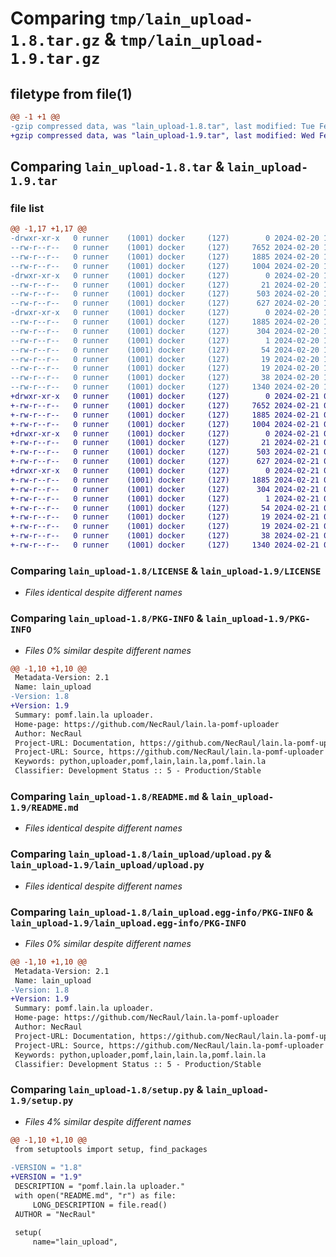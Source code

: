 # Comparing `tmp/lain_upload-1.8.tar.gz` & `tmp/lain_upload-1.9.tar.gz`

## filetype from file(1)

```diff
@@ -1 +1 @@
-gzip compressed data, was "lain_upload-1.8.tar", last modified: Tue Feb 20 14:13:50 2024, max compression
+gzip compressed data, was "lain_upload-1.9.tar", last modified: Wed Feb 21 00:53:02 2024, max compression
```

## Comparing `lain_upload-1.8.tar` & `lain_upload-1.9.tar`

### file list

```diff
@@ -1,17 +1,17 @@
-drwxr-xr-x   0 runner    (1001) docker     (127)        0 2024-02-20 14:13:50.919335 lain_upload-1.8/
--rw-r--r--   0 runner    (1001) docker     (127)     7652 2024-02-20 14:13:40.000000 lain_upload-1.8/LICENSE
--rw-r--r--   0 runner    (1001) docker     (127)     1885 2024-02-20 14:13:50.919335 lain_upload-1.8/PKG-INFO
--rw-r--r--   0 runner    (1001) docker     (127)     1004 2024-02-20 14:13:40.000000 lain_upload-1.8/README.md
-drwxr-xr-x   0 runner    (1001) docker     (127)        0 2024-02-20 14:13:50.915335 lain_upload-1.8/lain_upload/
--rw-r--r--   0 runner    (1001) docker     (127)       21 2024-02-20 14:13:40.000000 lain_upload-1.8/lain_upload/__init__.py
--rw-r--r--   0 runner    (1001) docker     (127)      503 2024-02-20 14:13:40.000000 lain_upload-1.8/lain_upload/main.py
--rw-r--r--   0 runner    (1001) docker     (127)      627 2024-02-20 14:13:40.000000 lain_upload-1.8/lain_upload/upload.py
-drwxr-xr-x   0 runner    (1001) docker     (127)        0 2024-02-20 14:13:50.919335 lain_upload-1.8/lain_upload.egg-info/
--rw-r--r--   0 runner    (1001) docker     (127)     1885 2024-02-20 14:13:50.000000 lain_upload-1.8/lain_upload.egg-info/PKG-INFO
--rw-r--r--   0 runner    (1001) docker     (127)      304 2024-02-20 14:13:50.000000 lain_upload-1.8/lain_upload.egg-info/SOURCES.txt
--rw-r--r--   0 runner    (1001) docker     (127)        1 2024-02-20 14:13:50.000000 lain_upload-1.8/lain_upload.egg-info/dependency_links.txt
--rw-r--r--   0 runner    (1001) docker     (127)       54 2024-02-20 14:13:50.000000 lain_upload-1.8/lain_upload.egg-info/entry_points.txt
--rw-r--r--   0 runner    (1001) docker     (127)       19 2024-02-20 14:13:50.000000 lain_upload-1.8/lain_upload.egg-info/requires.txt
--rw-r--r--   0 runner    (1001) docker     (127)       19 2024-02-20 14:13:50.000000 lain_upload-1.8/lain_upload.egg-info/top_level.txt
--rw-r--r--   0 runner    (1001) docker     (127)       38 2024-02-20 14:13:50.919335 lain_upload-1.8/setup.cfg
--rw-r--r--   0 runner    (1001) docker     (127)     1340 2024-02-20 14:13:40.000000 lain_upload-1.8/setup.py
+drwxr-xr-x   0 runner    (1001) docker     (127)        0 2024-02-21 00:53:02.393466 lain_upload-1.9/
+-rw-r--r--   0 runner    (1001) docker     (127)     7652 2024-02-21 00:52:44.000000 lain_upload-1.9/LICENSE
+-rw-r--r--   0 runner    (1001) docker     (127)     1885 2024-02-21 00:53:02.389465 lain_upload-1.9/PKG-INFO
+-rw-r--r--   0 runner    (1001) docker     (127)     1004 2024-02-21 00:52:44.000000 lain_upload-1.9/README.md
+drwxr-xr-x   0 runner    (1001) docker     (127)        0 2024-02-21 00:53:02.389465 lain_upload-1.9/lain_upload/
+-rw-r--r--   0 runner    (1001) docker     (127)       21 2024-02-21 00:52:44.000000 lain_upload-1.9/lain_upload/__init__.py
+-rw-r--r--   0 runner    (1001) docker     (127)      503 2024-02-21 00:52:44.000000 lain_upload-1.9/lain_upload/main.py
+-rw-r--r--   0 runner    (1001) docker     (127)      627 2024-02-21 00:52:44.000000 lain_upload-1.9/lain_upload/upload.py
+drwxr-xr-x   0 runner    (1001) docker     (127)        0 2024-02-21 00:53:02.389465 lain_upload-1.9/lain_upload.egg-info/
+-rw-r--r--   0 runner    (1001) docker     (127)     1885 2024-02-21 00:53:02.000000 lain_upload-1.9/lain_upload.egg-info/PKG-INFO
+-rw-r--r--   0 runner    (1001) docker     (127)      304 2024-02-21 00:53:02.000000 lain_upload-1.9/lain_upload.egg-info/SOURCES.txt
+-rw-r--r--   0 runner    (1001) docker     (127)        1 2024-02-21 00:53:02.000000 lain_upload-1.9/lain_upload.egg-info/dependency_links.txt
+-rw-r--r--   0 runner    (1001) docker     (127)       54 2024-02-21 00:53:02.000000 lain_upload-1.9/lain_upload.egg-info/entry_points.txt
+-rw-r--r--   0 runner    (1001) docker     (127)       19 2024-02-21 00:53:02.000000 lain_upload-1.9/lain_upload.egg-info/requires.txt
+-rw-r--r--   0 runner    (1001) docker     (127)       19 2024-02-21 00:53:02.000000 lain_upload-1.9/lain_upload.egg-info/top_level.txt
+-rw-r--r--   0 runner    (1001) docker     (127)       38 2024-02-21 00:53:02.393466 lain_upload-1.9/setup.cfg
+-rw-r--r--   0 runner    (1001) docker     (127)     1340 2024-02-21 00:52:44.000000 lain_upload-1.9/setup.py
```

### Comparing `lain_upload-1.8/LICENSE` & `lain_upload-1.9/LICENSE`

 * *Files identical despite different names*

### Comparing `lain_upload-1.8/PKG-INFO` & `lain_upload-1.9/PKG-INFO`

 * *Files 0% similar despite different names*

```diff
@@ -1,10 +1,10 @@
 Metadata-Version: 2.1
 Name: lain_upload
-Version: 1.8
+Version: 1.9
 Summary: pomf.lain.la uploader.
 Home-page: https://github.com/NecRaul/lain.la-pomf-uploader
 Author: NecRaul
 Project-URL: Documentation, https://github.com/NecRaul/lain.la-pomf-uploader#readme
 Project-URL: Source, https://github.com/NecRaul/lain.la-pomf-uploader
 Keywords: python,uploader,pomf,lain,lain.la,pomf.lain.la
 Classifier: Development Status :: 5 - Production/Stable
```

### Comparing `lain_upload-1.8/README.md` & `lain_upload-1.9/README.md`

 * *Files identical despite different names*

### Comparing `lain_upload-1.8/lain_upload/upload.py` & `lain_upload-1.9/lain_upload/upload.py`

 * *Files identical despite different names*

### Comparing `lain_upload-1.8/lain_upload.egg-info/PKG-INFO` & `lain_upload-1.9/lain_upload.egg-info/PKG-INFO`

 * *Files 0% similar despite different names*

```diff
@@ -1,10 +1,10 @@
 Metadata-Version: 2.1
 Name: lain_upload
-Version: 1.8
+Version: 1.9
 Summary: pomf.lain.la uploader.
 Home-page: https://github.com/NecRaul/lain.la-pomf-uploader
 Author: NecRaul
 Project-URL: Documentation, https://github.com/NecRaul/lain.la-pomf-uploader#readme
 Project-URL: Source, https://github.com/NecRaul/lain.la-pomf-uploader
 Keywords: python,uploader,pomf,lain,lain.la,pomf.lain.la
 Classifier: Development Status :: 5 - Production/Stable
```

### Comparing `lain_upload-1.8/setup.py` & `lain_upload-1.9/setup.py`

 * *Files 4% similar despite different names*

```diff
@@ -1,10 +1,10 @@
 from setuptools import setup, find_packages
 
-VERSION = "1.8"
+VERSION = "1.9"
 DESCRIPTION = "pomf.lain.la uploader."
 with open("README.md", "r") as file:
     LONG_DESCRIPTION = file.read()
 AUTHOR = "NecRaul"
 
 setup(
     name="lain_upload",
```

